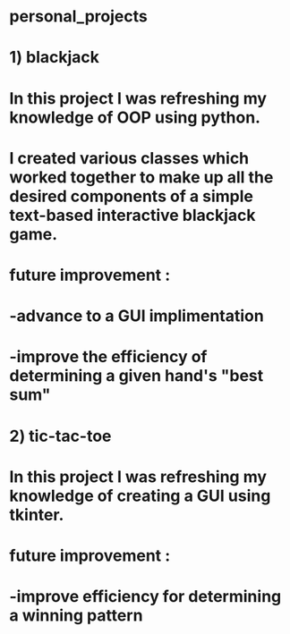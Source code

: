 # personal_projects

# 1) blackjack
# In this project I was refreshing my knowledge of OOP using python. 
# I created various classes which worked together to make up all the desired components of a simple text-based interactive blackjack game.
# future improvement : 
# -advance to a GUI implimentation
# -improve the efficiency of determining a given hand's "best sum"

# 2) tic-tac-toe
# In this project I was refreshing my knowledge of creating a GUI using tkinter. 
# future improvement : 
# -improve efficiency for determining a winning pattern
